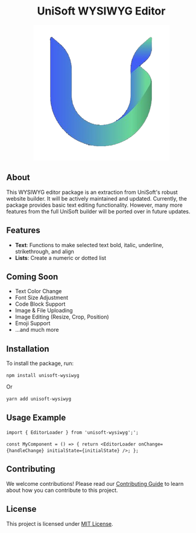 <div align="center">

# UniSoft WYSIWYG Editor

![unisoft-logo.png](unisoft-logo.png)

</div>

## About

This WYSIWYG editor package is an extraction from UniSoft's robust website builder. It will be actively maintained and updated. Currently, the package provides basic text editing functionality. However, many more features from the full UniSoft builder will be ported over in future updates.

## Features

- **Text**: Functions to make selected text bold, italic, underline, strikethrough, and align
- **Lists**: Create a numeric or dotted list

## Coming Soon
- Text Color Change
- Font Size Adjustment
- Code Block Support
- Image & File Uploading
- Image Editing (Resize, Crop, Position)
- Emoji Support
- ...and much more

## Installation

To install the package, run:

`npm install unisoft-wysiwyg`

Or

`yarn add unisoft-wysiwyg`

## Usage Example

`import { EditorLoader } from 'unisoft-wysiwyg';';
`

`const MyComponent = () => {
return <EditorLoader onChange={handleChange} initialState={initialState} />;
};`

## Contributing

We welcome contributions! Please read our [Contributing Guide](CONTRIBUTING.md) to learn about how you can contribute to this project.

## License

This project is licensed under [MIT License](LICENSE).
